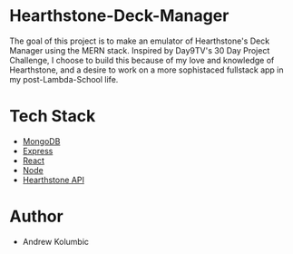 # Hearthstone-Deck-Manager

The goal of this project is to make an emulator of Hearthstone's Deck Manager using the MERN stack. Inspired by Day9TV's 30 Day Project Challenge, I choose to build this because of my love and knowledge of Hearthstone, and a desire to work on a more sophistaced fullstack app in my post-Lambda-School life. 

# Tech Stack
- [MongoDB](https://docs.mongodb.com/?_ga=2.190964271.428309763.1539131858-110660816.1527959939)
- [Express](https://expressjs.com/en/4x/api.html)
- [React](https://reactjs.org/docs/getting-started.html)
- [Node](https://nodejs.org/en/docs/)
- [Hearthstone API](http://hearthstoneapi.com/)

# Author
- Andrew Kolumbic